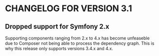 # CHANGELOG FOR VERSION 3.1

## Dropped support for Symfony 2.x

Supporting components ranging from 2.x to 4.x has become unfeaseble due to Composer
not being able to process the dependency graph. This is why this release only
supports versions 3.4.x and 4.x.